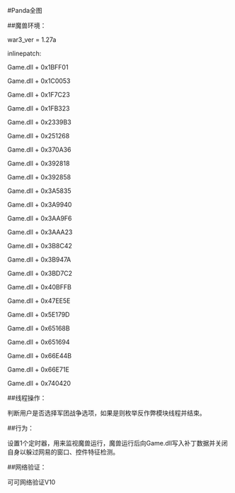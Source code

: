 #Panda全图

##魔兽环境：

war3_ver = 1.27a

inlinepatch:

Game.dll + 0x1BFF01 

Game.dll + 0x1C0053  

Game.dll + 0x1F7C23  

Game.dll + 0x1FB323  

Game.dll + 0x2339B3  

Game.dll + 0x251268   

Game.dll + 0x370A36 

Game.dll + 0x392818  

Game.dll + 0x392858   

Game.dll + 0x3A5835    

Game.dll + 0x3A9940  

Game.dll + 0x3AA9F6 
  
Game.dll + 0x3AAA23  

Game.dll + 0x3B8C42    

Game.dll + 0x3B947A   

Game.dll + 0x3BD7C2    

Game.dll + 0x40BFFB     

Game.dll + 0x47EE5E    

Game.dll + 0x5E179D   

Game.dll + 0x65168B   

Game.dll + 0x651694   

Game.dll + 0x66E44B   

Game.dll + 0x66E71E   

Game.dll + 0x740420  

##线程操作：

判断用户是否选择军团战争选项，如果是则枚举反作弊模块线程并结束。

##行为：

设置1个定时器，用来监视魔兽运行，魔兽运行后向Game.dll写入补丁数据并关闭自身以躲过网易的窗口、控件特征检测。

##网络验证：

可可网络验证V10
